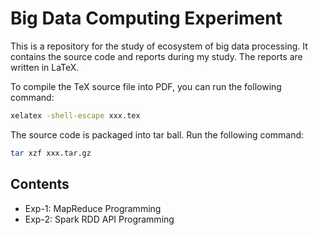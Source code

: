 # Big Data Computing Experiment

This is a repository for the study of ecosystem of big data processing.
It contains the source code and reports during my study.
The reports are written in LaTeX.

To compile the TeX source file into PDF, you can run the following command:
```bash 
xelatex -shell-escape xxx.tex
```

The source code is packaged into tar ball.
Run the following command:
```bash 
tar xzf xxx.tar.gz
```

## Contents

- Exp-1: MapReduce Programming
- Exp-2: Spark RDD API Programming
